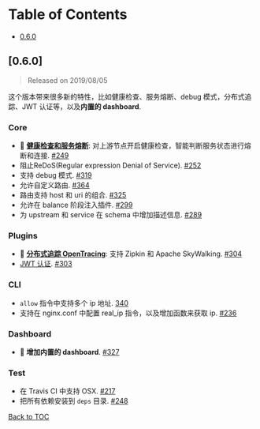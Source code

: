 # Table of Contents

- [0.6.0](#060)


## [0.6.0]

> Released on 2019/08/05

这个版本带来很多新的特性，比如健康检查、服务熔断、debug 模式，分布式追踪、JWT
认证等，以及**内置的 dashboard**.

### Core
- :sunrise: **[健康检查和服务熔断](https://github.com/iresty/apisix/blob/master/doc/health-check.md)**: 对上游节点开启健康检查，智能判断服务状态进行熔断和连接. [#249](https://github.com/iresty/apisix/pull/249)
- 阻止ReDoS(Regular expression Denial of Service). [#252](https://github.com/iresty/apisix/pull/250)
- 支持 debug 模式. [#319](https://github.com/iresty/apisix/pull/319)
- 允许自定义路由. [#364](https://github.com/iresty/apisix/pull/364)
- 路由支持 host 和 uri 的组合. [#325](https://github.com/iresty/apisix/pull/325)
- 允许在 balance 阶段注入插件. [#299](https://github.com/iresty/apisix/pull/299)
- 为 upstream 和 service 在 schema 中增加描述信息. [#289](https://github.com/iresty/apisix/pull/289)

### Plugins
- :sunrise: **[分布式追踪 OpenTracing](https://github.com/iresty/apisix/blob/master/doc/plugins/zipkin.md)**: 支持 Zipkin 和 Apache SkyWalking. [#304](https://github.com/iresty/apisix/pull/304)
- [JWT 认证](https://github.com/iresty/apisix/blob/master/doc/plugins/jwt-auth-cn.md). [#303](https://github.com/iresty/apisix/pull/303)

### CLI
- `allow` 指令中支持多个 ip 地址. [340](https://github.com/iresty/apisix/pull/340)
- 支持在 nginx.conf 中配置 real_ip 指令，以及增加函数来获取 ip. [#236](https://github.com/iresty/apisix/pull/236)

### Dashboard
- :sunrise: **增加内置的 dashboard**. [#327](https://github.com/iresty/apisix/pull/327)

### Test
- 在 Travis CI 中支持 OSX. [#217](https://github.com/iresty/apisix/pull/217)
- 把所有依赖安装到 `deps` 目录. [#248](https://github.com/iresty/apisix/pull/248)

[Back to TOC](#table-of-contents)
